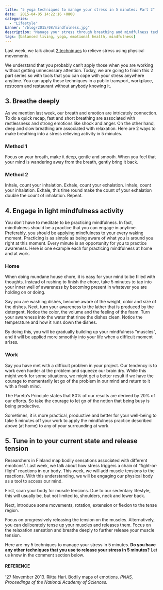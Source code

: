 ```yaml
---
title: "5 yoga techniques to manage your stress in 5 minutes: Part 2"
date:  2015-04-05 14:22:16 +0800
categories:
  - "Lifestyle"
banner: "/blog/2015/08/mindfulness.jpg"
description: "Manage your stress through breathing and mindfulness techniques"
tags: [balanced living, yoga, emotional health, mindfulness]
---
```

Last week, we talk about [2 techniques](/2015/03/25/manage-stress-in-5-mins/) to relieve stress using physical movements.

We understand that you probably can’t apply those when you are working without getting unnecessary attention. Today, we are going to finish this 2 part series so with tools that you can cope with your stress anywhere anytime. You can apply these techniques in a public transport, workplace, restroom and restaurant without anybody knowing it.

## 3. Breathe deeply
As we mention last week, our breath and emotion are intricately connection. To do a quick recap, fast and short breathing are associated with restlessness and strong emotions like shock and anger. On the other hand, deep and slow breathing are associated with relaxation. Here are 2 ways to make breathing into a stress relieving activity in 5 minutes.

### Method 1
Focus on your breath, make it deep, gentle and smooth. When you feel that your mind is wandering away from the breath, gently bring it back.

### Method 2
Inhale, count your inhalation. Exhale, count your exhalation. Inhale, count your inhalation. Exhale, this time round make the count of your exhalation double the count of inhalation. Repeat.

## 4. Engage in light mindfulness activity
You don’t have to meditate to be practicing mindfulness. In fact, mindfulness should be a practice that you can engage in anytime. Preferably, you should be applying mindfulness to your every waking moment. Practicing is as simple as being aware of what you is around you right at this moment. Every minute is an opportunity for you to practice awareness. Here is one example each for practicing mindfulness at home and at work.

### Home
When doing mundane house chore, it is easy for your mind to be filled with thoughts. Instead of rushing to finish the chore, take 5 minutes to tap into your inner well of awareness by becoming present in whatever you are holding on or doing.

Say you are washing dishes, become aware of the weight, color and size of the dishes. Next, turn your awareness to the lather that is produced by the detergent. Notice the color, the volume and the feeling of the foam. Turn your awareness into the water that rinse the dishes clean. Notice the temperature and how it runs down the dishes.

By doing this, you will be gradually building up your mindfulness “muscles”, and it will be applied more smoothly into your life when a difficult moment arises.

### Work
Say you have met with a difficult problem in your project. Our tendency is to work even harder at the problem and squeeze our brain dry. While this might work for some situations, we might get a better result if we have the courage to momentarily let go of the problem in our mind and return to it with a fresh mind.

The Pareto’s Principle states that 80% of our results are derived by 20% of our efforts. So take the courage to let go of the notion that being busy is being productive.

Sometimes, it is more practical, productive and better for your well-being to take 5 minutes off your work to apply the mindfulness practice described above (at home) to any of your surrounding at work.

## 5. Tune in to your current state and release tension
Researchers in Finland map bodily sensations associated with different emotions¹. Last week, we talk about how stress triggers a chain of “fight-or-flight” reactions in our body. This week, we will add muscle tensions to the reactions. With this understanding, we will be engaging our physical body as a tool to access our mind.

First, scan your body for muscle tensions. Due to our sedentary lifestyle, this will usually be, but not limited to, shoulders, neck and lower back.

Next, introduce some movements, rotation, extension or flexion to the tense region.

Focus on progressively releasing the tension on the muscles. Alternatively, you can deliberately tense up your muscles and releases them. Focus on the relaxation sensation and breathe deeply to further release your muscle tension.

Here are my 5 techniques to manage your stress in 5 minutes. **Do you have any other techniques that you use to release your stress in 5 minutes?** Let us know in the comment section below.

#### REFERENCE
¹27 November 2013. Riitta Hari.
[Bodily maps of emotions.](http://www.pnas.org/content/111/2/646.full) _PNAS, Proceedings of the National Academy of Sciences._
